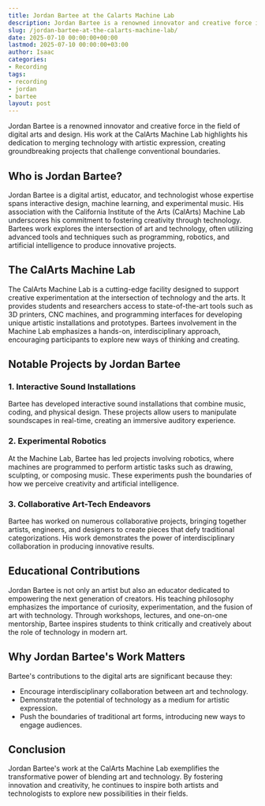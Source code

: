 ```yaml
---
title: Jordan Bartee at the Calarts Machine Lab
description: Jordan Bartee is a renowned innovator and creative force in the field of digital arts and design. His work at the CalArts Machine Lab highlights his...
slug: /jordan-bartee-at-the-calarts-machine-lab/
date: 2025-07-10 00:00:00+00:00
lastmod: 2025-07-10 00:00:00+03:00
author: Isaac
categories:
- Recording
tags:
- recording
- jordan
- bartee
layout: post
---
```

Jordan Bartee is a renowned innovator and creative force in the field of digital arts and design. His work at the CalArts Machine Lab highlights his dedication to merging technology with artistic expression, creating groundbreaking projects that challenge conventional boundaries.
## Who is Jordan Bartee?
Jordan Bartee is a digital artist, educator, and technologist whose expertise spans interactive design, machine learning, and experimental music. His association with the California Institute of the Arts (CalArts) Machine Lab underscores his commitment to fostering creativity through technology.
Bartees work explores the intersection of art and technology, often utilizing advanced tools and techniques such as programming, robotics, and artificial intelligence to produce innovative projects.
## The CalArts Machine Lab
The CalArts Machine Lab is a cutting-edge facility designed to support creative experimentation at the intersection of technology and the arts. It provides students and researchers access to state-of-the-art tools such as 3D printers, CNC machines, and programming interfaces for developing unique artistic installations and prototypes.
Bartees involvement in the Machine Lab emphasizes a hands-on, interdisciplinary approach, encouraging participants to explore new ways of thinking and creating.
## Notable Projects by Jordan Bartee
### 1. Interactive Sound Installations
Bartee has developed interactive sound installations that combine music, coding, and physical design. These projects allow users to manipulate soundscapes in real-time, creating an immersive auditory experience.
### 2. Experimental Robotics
At the Machine Lab, Bartee has led projects involving robotics, where machines are programmed to perform artistic tasks such as drawing, sculpting, or composing music. These experiments push the boundaries of how we perceive creativity and artificial intelligence.
### 3. Collaborative Art-Tech Endeavors
Bartee has worked on numerous collaborative projects, bringing together artists, engineers, and designers to create pieces that defy traditional categorizations. His work demonstrates the power of interdisciplinary collaboration in producing innovative results.
## Educational Contributions
Jordan Bartee is not only an artist but also an educator dedicated to empowering the next generation of creators. His teaching philosophy emphasizes the importance of curiosity, experimentation, and the fusion of art with technology.
Through workshops, lectures, and one-on-one mentorship, Bartee inspires students to think critically and creatively about the role of technology in modern art.
## Why Jordan Bartee's Work Matters
Bartee's contributions to the digital arts are significant because they:
- Encourage interdisciplinary collaboration between art and technology.
- Demonstrate the potential of technology as a medium for artistic expression.
- Push the boundaries of traditional art forms, introducing new ways to engage audiences.
## Conclusion
Jordan Bartee's work at the CalArts Machine Lab exemplifies the transformative power of blending art and technology. By fostering innovation and creativity, he continues to inspire both artists and technologists to explore new possibilities in their fields.
